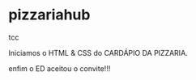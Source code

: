 # pizzariahub
tcc

Iniciamos o HTML & CSS do CARDÁPIO DA PIZZARIA.

enfim o ED aceitou o convite!!!
